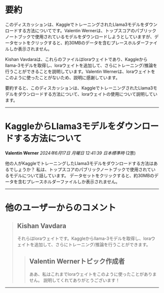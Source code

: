 # 要約 
このディスカッションは、KaggleでトレーニングされたLlama3モデルをダウンロードする方法についてです。Valentin Wernerは、トップスコアのパブリックノートブックで使用されているモデルをダウンロードしようとしていますが、データセットをクリックすると、約30MBのデータを含むプレースホルダーファイルしか表示されません。

Kishan Vavdaraは、これらのファイルはloraウェイトであり、Kaggleからllama-3モデルを取得し、loraウェイトを追加して、さらにトレーニング/推論を行うことができることを説明しています。Valentin Wernerは、loraウェイトをこのように使ったことがないため、説明に感謝しています。

要約すると、このディスカッションは、KaggleでトレーニングされたLlama3モデルをダウンロードする方法について、loraウェイトの使用について説明しています。


---
# KaggleからLlama3モデルをダウンロードする方法について

**Valentin Werner** *2024年6月17日 月曜日 12:41:39 日本標準時* (2票)

他の人がKaggleでトレーニングしたLlama3モデルをダウンロードする方法はあるでしょうか？ 私は、トップスコアのパブリックノートブックで使用されているモデルについて話しています。 データセットをクリックすると、約30MBのデータを含むプレースホルダーファイルしか表示されません。

---
# 他のユーザーからのコメント
> ## Kishan Vavdara
> 
> それらはloraウェイトです。Kaggleからllama-3モデルを取得し、loraウェイトを追加して、さらにトレーニング/推論を行うことができます。
> 
> 
> 
> > ## Valentin Wernerトピック作成者
> > 
> > ああ、私はこれまでloraウェイトをこのように使ったことがありません。 説明してくれてありがとうございます！
> > 
> > 
> > 
--- 

